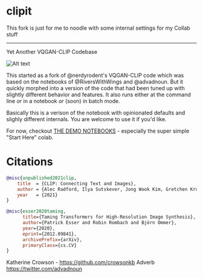 # clipit 

This fork is just for me to noodle with some internal settings for my Collab stuff

--------------------------- 
Yet Another VQGAN-CLIP Codebase

![Alt text](https://user-images.githubusercontent.com/945979/127161241-71c12972-498c-48c3-bff7-df4d86306c3e.png "it looks like you're writing an image")

This started as a fork of @nerdyrodent's VQGAN-CLIP code which was based on the notebooks of @RiversWithWings and @advadnoun. But it quickly morphed into a version of the code that had been tuned up with slightly different behavior and features. It also runs either at the command line *or* in a notebook *or* (soon) in batch mode. 

Basically this is a verison of the notebook with opinionated defaults and slighly different internals. You are welcome to use it if you'd like.

For now, checkout [THE DEMO NOTEBOOKS](demos/README.md) - especially the super simple "Start Here" colab.


# Citations

```bibtex
@misc{unpublished2021clip,
    title  = {CLIP: Connecting Text and Images},
    author = {Alec Radford, Ilya Sutskever, Jong Wook Kim, Gretchen Krueger, Sandhini Agarwal},
    year   = {2021}
}
```
```bibtex
@misc{esser2020taming,
      title={Taming Transformers for High-Resolution Image Synthesis}, 
      author={Patrick Esser and Robin Rombach and Björn Ommer},
      year={2020},
      eprint={2012.09841},
      archivePrefix={arXiv},
      primaryClass={cs.CV}
}
```
Katherine Crowson - https://github.com/crowsonkb
Adverb https://twitter.com/advadnoun

